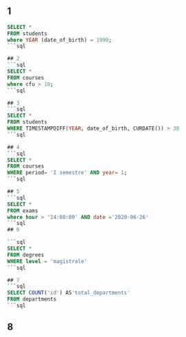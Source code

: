## 1

````sql
SELECT *
FROM students
where YEAR (date_of_birth) = 1990;
```sql

## 2
```sql
SELECT *
FROM courses
where cfu > 10;
```sql

## 3
```sql
SELECT *
FROM students
WHERE TIMESTAMPDIFF(YEAR, date_of_birth, CURDATE()) > 30
```sql

## 4
```sql
SELECT *
FROM courses
WHERE period= 'I semestre' AND year= 1;
```sql

## 5
```sql
SELECT *
FROM exams
where hour > '14:00:00' AND date ='2020-06-26'
```sql
## 6

```sql
SELECT *
FROM degrees
WHERE level = 'magistrale'
```sql

## 7
```sql
SELECT COUNT('id') AS'total_departments'
FROM departments
```sql
````

## 8

```sql

```
